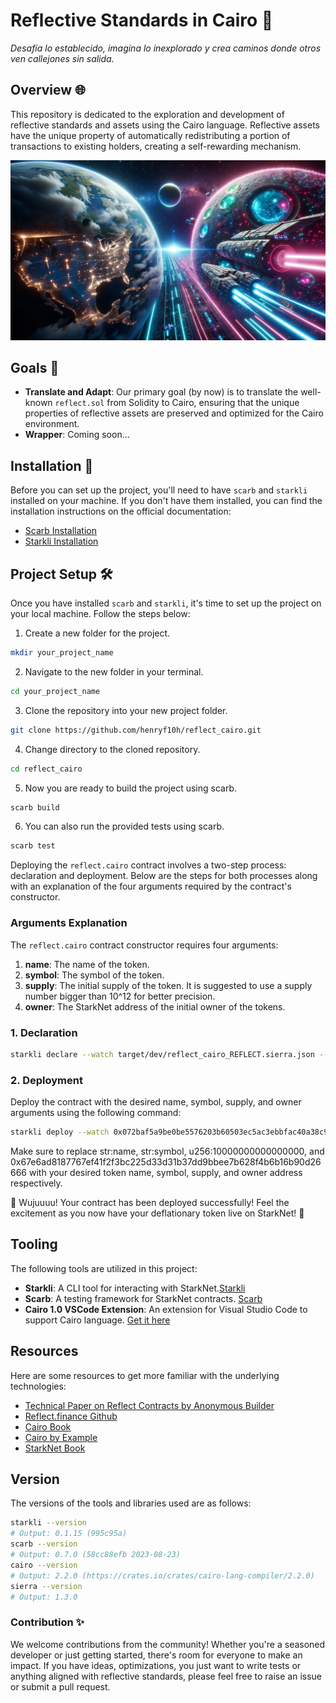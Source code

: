 # Reflective Standards in Cairo 🐫

_Desafía lo establecido, imagina lo inexplorado y crea caminos donde otros ven callejones sin salida._

## Overview 🌐

This repository is dedicated to the exploration and development of reflective standards and assets using the Cairo language. Reflective assets have the unique property of automatically redistributing a portion of transactions to existing holders, creating a self-rewarding mechanism.

![Description of Image](public/alter.png)

## Goals 🎯

- **Translate and Adapt**: Our primary goal (by now) is to translate the well-known `reflect.sol` from Solidity to Cairo, ensuring that the unique properties of reflective assets are preserved and optimized for the Cairo environment.
- **Wrapper**: Coming soon...

## Installation 🔧

Before you can set up the project, you'll need to have `scarb` and `starkli` installed on your machine. If you don't have them installed, you can find the installation instructions on the official documentation:

- [Scarb Installation](https://docs.swmansion.com/scarb/download.html)
- [Starkli Installation](https://github.com/starkware-libs/starkli)

## Project Setup 🛠️

Once you have installed `scarb` and `starkli`, it's time to set up the project on your local machine. Follow the steps below:

1. Create a new folder for the project.
```bash
mkdir your_project_name
```
2. Navigate to the new folder in your terminal.
```bash
cd your_project_name
```
3. Clone the repository into your new project folder.
```bash
git clone https://github.com/henryf10h/reflect_cairo.git
```
4. Change directory to the cloned repository.
```bash
cd reflect_cairo
```
5. Now you are ready to build the project using scarb.
```bash
scarb build
```
6. You can also run the provided tests using scarb.
```bash
scarb test
```

Deploying the `reflect.cairo` contract involves a two-step process: declaration and deployment. Below are the steps for both processes along with an explanation of the four arguments required by the contract's constructor.

### Arguments Explanation

The `reflect.cairo` contract constructor requires four arguments:

1. **name**: The name of the token.
2. **symbol**: The symbol of the token.
3. **supply**: The initial supply of the token. It is suggested to use a supply number bigger than 10^12 for better precision.
4. **owner**: The StarkNet address of the initial owner of the tokens.

### 1. Declaration

```bash
starkli declare --watch target/dev/reflect_cairo_REFLECT.sierra.json --account ~/.starkli-wallets/deployer/account.json --keystore ~/.starkli-wallets/deployer/keystore.json
```
### 2. Deployment

Deploy the contract with the desired name, symbol, supply, and owner arguments using the following command:

```bash
starkli deploy --watch 0x072baf5a9be0be5576203b60503ec5ac3ebbfac40a38c9e4466f31fc4b717f96 str:name str:symbol u256:10000000000000000 0x67e6ad8187767ef41f2f3bc225d33d31b37dd9bbee7b628f4b6b16b90d26666 --account ~/.starkli-wallets/deployer/account.json --keystore ~/.starkli-wallets/deployer/keystore.json 
```
Make sure to replace str:name, str:symbol, u256:10000000000000000, and 0x67e6ad8187767ef41f2f3bc225d33d31b37dd9bbee7b628f4b6b16b90d26666 with your desired token name, symbol, supply, and owner address respectively.

🚀 Wujuuuu! Your contract has been deployed successfully! Feel the excitement as you now have your deflationary token live on StarkNet! 🎉

## Tooling

The following tools are utilized in this project:

- **Starkli**: A CLI tool for interacting with StarkNet.[Starkli](https://book.starkli.rs/)
- **Scarb**: A testing framework for StarkNet contracts. [Scarb](https://docs.swmansion.com/scarb/docs.html/)
- **Cairo 1.0 VSCode Extension**: An extension for Visual Studio Code to support Cairo language. [Get it here](https://marketplace.visualstudio.com/items?itemName=starkware.cairo1)

## Resources

Here are some resources to get more familiar with the underlying technologies:

- [Technical Paper on Reflect Contracts by Anonymous Builder](https://forum.openzeppelin.com/t/a-technical-whitepaper-for-reflect-contracts/14297)
- [Reflect.finance Github](https://github.com/reflectfinance)
- [Cairo Book](https://book.cairo-lang.org/)
- [Cairo by Example](https://cairo-by-example.com/)
- [StarkNet Book](https://book.starknet.io/index.html/)

## Version

The versions of the tools and libraries used are as follows:

```bash
starkli --version
# Output: 0.1.15 (995c95a)
scarb --version
# Output: 0.7.0 (58cc88efb 2023-08-23)
cairo --version
# Output: 2.2.0 (https://crates.io/crates/cairo-lang-compiler/2.2.0)
sierra --version
# Output: 1.3.0
```


### Contribution ✨
We welcome contributions from the community! Whether you're a seasoned developer or just getting started, there's room for everyone to make an impact. If you have ideas, optimizations, you just want to write tests or anything aligned with reflective standards, please feel free to raise an issue or submit a pull request.

